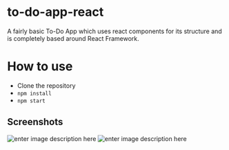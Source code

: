 # **to-do-app-react**
A fairly basic To-Do App which uses react components for its structure and is completely based around React Framework.
# How to use

 - Clone the repository
 - `npm install`
 - `npm start`
 
## Screenshots
![enter image description here](https://lh3.googleusercontent.com/fife/AAWUweU-Df3E6jWJNSOG2mzrG5qq6mg1TmE2mkjbwlAv8_dx_xxE6wRnRDV_ttkvNmeqHDe9VofmswFW0fJodlg9589YDQaoG8MmLk_f841eCvBRJMK-5cCQNarTk2RpEbNVkeUUQtDwetTEueUAsa-JvEfbx5wkZSnRxQjbO9ZVBdw_U4vhWx2hqubLg5ZKaGNcBpriIeWlnwwFXFqU9g-PCiiZ2n0CEwG0ms82ccDFrQ9HPjhBxZTt14XuxBtJzc2JYC1OvJswzoCDJYsFKB4PyqAJR-xGfbYmyQ0I8nU6MEU07ersRH33QpUXy5NYgd-GN1YRmiY7U2AsxfOVDocTDWoOJn_oBlD8CgYuUvnqQoqxwCB5CrjXYHUFfwYL_fFRnhe7f6qOkz-wdTzfRq5cswUcYOtgZkSPxhwl4qZznG4dBw7Mg8cGu9aLWoaANfH_45h7I_R0mS1JC6GDWAgvL7EXFP9RAeBvqx9zlkJtAYxve4Ku0gM7icYkNWnAvde8dqrrr5Oox02pN86oUFiMCQ9TzjiFmoflRWUo4cWteBihDhSlcXQoVkSQ8H0pMSAdq4AExIp8iWfcfSGCH_CORsvmcsuwhk1NrTqY57q1fzcdMw1oEzGkP0hscp5Md0ZnZnnfglqeBnzGOm0_fdTNQ0TYQ12hFJq361xDA-tEuzdcYAwjupWbN7DcQLycLPauE9Xfcx_pbmTn3Tw-WeoOGNXjDhn9D8Z2Ifjh=s1365-w1365-h636-no?authuser=0)
![enter image description here](https://lh3.googleusercontent.com/7jOSkp-mTlX4z5v5IBECENbw0F2NnvbVrVIHy-QXbgBTXixoB_xny4PbL5aRZ6BGyU2XGwUkMvmj2FeuP_tHao6yYwrv6PSgaTiAdoQVLpWbfMLb-78oyD5KGJXfjfO4dM-shk4suykQer_4_1rJ-fGm_5lDaDfEoRtb1ngTlKE-9l2RW5bGhkIyvU8_xD_fIa0PhX-tM7aBCw_GWrP-BGfda_Pt9dhTsvHJJCqZDH4dS3glihnfUkq7NrS2TWCHc36qqFTZU8RNf6bJ2wzq53RwW__Q2psy4XDuq7RqVR6aqZArMFICKy7grRNaaHWVtORNoXkduU3n74zZh4AQpMLkYfa-FsnzrwP-g7Cbdw9W7or5jQgUy-pWIlMYRilps_jd73DbpXuk6ONrD2I5AzQerdlD_Bc4sOPB50BNe9f3SD7vFKHmMrFk86e6cS1604WwZwTj3edysLNdh_VKUpb6QiudEStpup77eqNpiud9qHzprLS5C6bT-VQbHiMFwXhorufKz4zgC3nkNd5Ubeg6x8XBD_Vi8PKBaAh84NNGB2NO9s4SxPfPGw_1tBIPFMF_dv7jldPlhhQlGvqZ6RiAV10VrnG5mY2GvS6BNH10VA-RVG_iWWci1w85UgTIyGUor7Z3Ka6QjDAHx6L-Ow3SxmyevelrCliQY0QxkvM80RrCjmSU-tRIlRqxH0KophbpejdxpyoPqitAUd8NH-o=w1361-h633-no?authuser=0)


 

